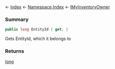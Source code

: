 ← [Index](Api-Index) ← [Namespace Index](Namespace-Index) ← [IMyInventoryOwner](VRage.Game.ModAPI.Ingame.IMyInventoryOwner)

### Summary

```csharp
public long EntityId { get; }
```

Gets EntityId, which it belongs to

### Returns

[long](https://docs.microsoft.com/en-us/dotnet/api/System.Int64?view=netframework-4.6)

